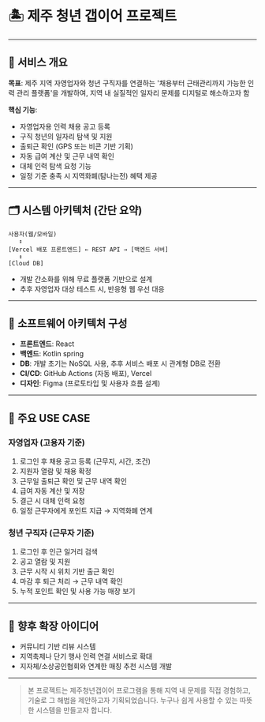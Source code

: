 # 🏝️ 제주 청년 갭이어 프로젝트

<!--
## 👥 팀 소개
**서비스명**: 

 **팀원**:
- **이기연** (기획 / 백엔드 개발)
  - 
  -
- **박경덕** (기획 / 백엔드 개발)
  - 
  -
- **정가연** (기획 / 프론트엔드 개발)
  - 
  - 
-->

---

## 🎯 서비스 개요
**목표**: 제주 지역 자영업자와 청년 구직자를 연결하는 '채용부터 근태관리까지 가능한 인력 관리 플랫폼'을 개발하여, 지역 내 실질적인 일자리 문제를 디지털로 해소하고자 함

**핵심 기능**:
- 자영업자용 인력 채용 공고 등록
- 구직 청년의 일자리 탐색 및 지원
- 출퇴근 확인 (GPS 또는 비콘 기반 기획)
- 자동 급여 계산 및 근무 내역 확인
- 대체 인력 탐색 요청 기능
- 일정 기준 충족 시 지역화폐(탐나는전) 혜택 제공

---

## 🗂️ 시스템 아키텍처 (간단 요약)
```text
사용자(웹/모바일)
   ↕
[Vercel 배포 프론트엔드] ← REST API → [백엔드 서버]
   ↕
[Cloud DB]
```
- 개발 간소화를 위해 무료 플랫폼 기반으로 설계
- 추후 자영업자 대상 테스트 시, 반응형 웹 우선 대응

---

## 🧱 소프트웨어 아키텍처 구성
- **프론트엔드**: React
- **백엔드**: Kotlin spring
- **DB**: 개발 초기는 NoSQL 사용, 추후 서비스 배포 시 관계형 DB로 전환
- **CI/CD**: GitHub Actions (자동 배포), Vercel
- **디자인**: Figma (프로토타입 및 사용자 흐름 설계)

---

## 📌 주요 USE CASE

### 자영업자 (고용자 기준)
1. 로그인 후 채용 공고 등록 (근무지, 시간, 조건)
2. 지원자 열람 및 채용 확정
3. 근무일 출퇴근 확인 및 근무 내역 확인
4. 급여 자동 계산 및 저장
5. 결근 시 대체 인력 요청
6. 일정 근무자에게 포인트 지급 → 지역화폐 연계

### 청년 구직자 (근무자 기준)
1. 로그인 후 인근 일거리 검색
2. 공고 열람 및 지원
3. 근무 시작 시 위치 기반 출근 확인
4. 마감 후 퇴근 처리 → 근무 내역 확인
5. 누적 포인트 확인 및 사용 가능 매장 보기

---

## 📝 향후 확장 아이디어
- 커뮤니티 기반 리뷰 시스템
- 지역축제나 단기 행사 인력 연결 서비스로 확대
- 지자체/소상공인협회와 연계한 매칭 추천 시스템 개발

---

> 본 프로젝트는 제주청년갭이어 프로그램을 통해 지역 내 문제를 직접 경험하고, 기술로 그 해법을 제안하고자 기획되었습니다. 누구나 쉽게 사용할 수 있는 따뜻한 시스템을 만들고자 합니다.

